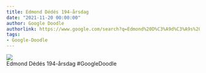 ```yaml
---
title: Edmond Dédés 194-årsdag
date: "2021-11-20 00:00:00"
author: Google Doodle
authorlink: https://www.google.com/search?q=Edmond%20D%C3%A9d%C3%A9s%20194-%C3%A5rsdag
tags:
- Google-Doodle
---
```

<img src="https://www.google.com/logos/doodles/2021/edmond-dedes-194th-birthday-6753651837109210-l.png" referrerpolicy="no-referrer"><br>Edmond Dédés 194-årsdag #GoogleDoodle